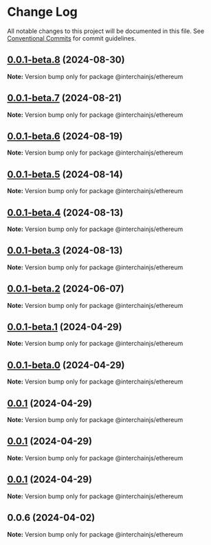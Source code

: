 # Change Log

All notable changes to this project will be documented in this file.
See [Conventional Commits](https://conventionalcommits.org) for commit guidelines.

## [0.0.1-beta.8](https://github.com/cosmology-tech/interchainjs/compare/@interchainjs/ethereum@0.0.1-beta.7...@interchainjs/ethereum@0.0.1-beta.8) (2024-08-30)

**Note:** Version bump only for package @interchainjs/ethereum

## [0.0.1-beta.7](https://github.com/cosmology-tech/interchainjs/compare/@interchainjs/ethereum@0.0.1-beta.6...@interchainjs/ethereum@0.0.1-beta.7) (2024-08-21)

**Note:** Version bump only for package @interchainjs/ethereum

## [0.0.1-beta.6](https://github.com/cosmology-tech/interchainjs/compare/@interchainjs/ethereum@0.0.1-beta.5...@interchainjs/ethereum@0.0.1-beta.6) (2024-08-19)

**Note:** Version bump only for package @interchainjs/ethereum

## [0.0.1-beta.5](https://github.com/cosmology-tech/interchainjs/compare/@interchainjs/ethereum@0.0.1-beta.4...@interchainjs/ethereum@0.0.1-beta.5) (2024-08-14)

**Note:** Version bump only for package @interchainjs/ethereum

## [0.0.1-beta.4](https://github.com/cosmology-tech/interchainjs/compare/@interchainjs/ethereum@0.0.1-beta.3...@interchainjs/ethereum@0.0.1-beta.4) (2024-08-13)

**Note:** Version bump only for package @interchainjs/ethereum

## [0.0.1-beta.3](https://github.com/cosmology-tech/interchainjs/compare/@interchainjs/ethereum@0.0.1-beta.2...@interchainjs/ethereum@0.0.1-beta.3) (2024-08-13)

**Note:** Version bump only for package @interchainjs/ethereum

## [0.0.1-beta.2](https://github.com/cosmology-tech/interchainjs/compare/@interchainjs/ethereum@0.0.1-beta.1...@interchainjs/ethereum@0.0.1-beta.2) (2024-06-07)

**Note:** Version bump only for package @interchainjs/ethereum

## [0.0.1-beta.1](https://github.com/cosmology-tech/interchainjs/compare/@interchainjs/ethereum@0.0.1-beta.0...@interchainjs/ethereum@0.0.1-beta.1) (2024-04-29)

**Note:** Version bump only for package @interchainjs/ethereum

## [0.0.1-beta.0](https://github.com/cosmology-tech/interchainjs/compare/@interchainjs/ethereum@0.0.1...@interchainjs/ethereum@0.0.1-beta.0) (2024-04-29)

**Note:** Version bump only for package @interchainjs/ethereum

## [0.0.1](https://github.com/cosmology-tech/interchainjs/compare/@interchainjs/ethereum@0.0.1...@interchainjs/ethereum@0.0.1) (2024-04-29)

**Note:** Version bump only for package @interchainjs/ethereum

## [0.0.1](https://github.com/cosmology-tech/interchainjs/compare/@interchainjs/ethereum@0.0.1...@interchainjs/ethereum@0.0.1) (2024-04-29)

**Note:** Version bump only for package @interchainjs/ethereum

## [0.0.1](https://github.com/cosmology-tech/interchainjs/compare/@interchainjs/ethereum@0.0.6...@interchainjs/ethereum@0.0.1) (2024-04-29)

**Note:** Version bump only for package @interchainjs/ethereum

## 0.0.6 (2024-04-02)

**Note:** Version bump only for package @interchainjs/ethereum
